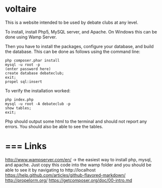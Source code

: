 voltaire
========

This is a website intended to be used by debate clubs at any level.

To install, install Php5, MySQL server, and Apache.  On Windows this can be done using Wamp Server.

Then you have to install the packages, configure your database, and build the database.  This can be done as follows using the command line:

```
php composer.phar install
mysql -u root -p
(enter password here)
create database debateclub;
exit;
propel sql:insert
```

To verify the installation worked:

```
php index.php
mysql -u root -A debateclub -p
show tables;
exit;
```

Php should output some html to the terminal and should not report any errors.  You should also be able to see the tables.

===
Links
===

http://www.wampserver.com/en/ -> the easiest way to install php, mysql, and apache. Just copy this code into the wamp folder and you should be able to see it by navigating to http://localhost
https://help.github.com/articles/github-flavored-markdown/
http://propelorm.org/
https://getcomposer.org/doc/00-intro.md
